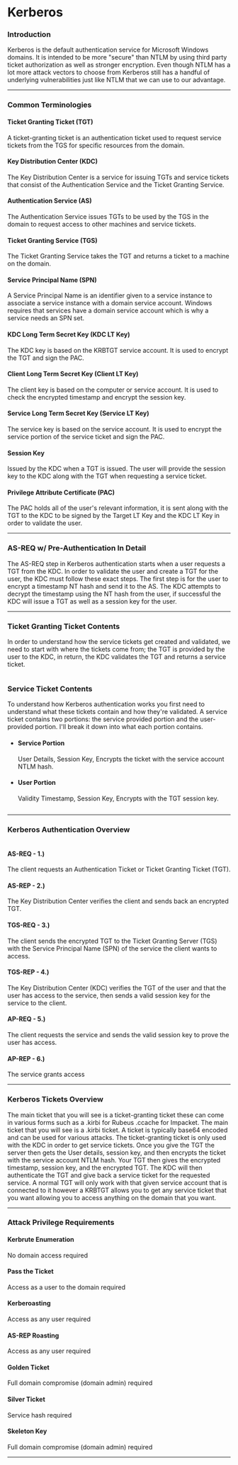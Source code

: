 # Kerberos

### **Introduction**

Kerberos is the default authentication service for Microsoft Windows domains. It is intended to be more "secure" than NTLM by using third party ticket authorization as well as stronger encryption. Even though NTLM has a lot more attack vectors to choose from Kerberos still has a handful of underlying vulnerabilities just like NTLM that we can use to our advantage.

***

### **Common Terminologies**

#### Ticket Granting Ticket (TGT)

A ticket-granting ticket is an authentication ticket used to request service tickets from the TGS for specific resources from the domain.

#### Key Distribution Center (KDC)

The Key Distribution Center is a service for issuing TGTs and service tickets that consist of the Authentication Service and the Ticket Granting Service.

#### Authentication Service (AS)

The Authentication Service issues TGTs to be used by the TGS in the domain to request access to other machines and service tickets.

#### Ticket Granting Service (TGS)

The Ticket Granting Service takes the TGT and returns a ticket to a machine on the domain.

#### Service Principal Name (SPN)

A Service Principal Name is an identifier given to a service instance to associate a service instance with a domain service account. Windows requires that services have a domain service account which is why a service needs an SPN set.

#### KDC Long Term Secret Key (KDC LT Key)

The KDC key is based on the KRBTGT service account. It is used to encrypt the TGT and sign the PAC.

#### Client Long Term Secret Key (Client LT Key)

The client key is based on the computer or service account. It is used to check the encrypted timestamp and encrypt the session key.

#### Service Long Term Secret Key (Service LT Key)

The service key is based on the service account. It is used to encrypt the service portion of the service ticket and sign the PAC.

#### Session Key

Issued by the KDC when a TGT is issued. The user will provide the session key to the KDC along with the TGT when requesting a service ticket.

#### Privilege Attribute Certificate (PAC)

The PAC holds all of the user's relevant information, it is sent along with the TGT to the KDC to be signed by the Target LT Key and the KDC LT Key in order to validate the user.

***

### **AS-REQ w/ Pre-Authentication In Detail**

The AS-REQ step in Kerberos authentication starts when a user requests a TGT from the KDC. In order to validate the user and create a TGT for the user, the KDC must follow these exact steps. The first step is for the user to encrypt a timestamp NT hash and send it to the AS. The KDC attempts to decrypt the timestamp using the NT hash from the user, if successful the KDC will issue a TGT as well as a session key for the user.

***

### **Ticket Granting Ticket Contents**

In order to understand how the service tickets get created and validated, we need to start with where the tickets come from; the TGT is provided by the user to the KDC, in return, the KDC validates the TGT and returns a service ticket.&#x20;

<figure><img src="../../../../../../../../.gitbook/assets/image (4).png" alt=""><figcaption></figcaption></figure>

### **Service Ticket Contents**

To understand how Kerberos authentication works you first need to understand what these tickets contain and how they're validated. A service ticket contains two portions: the service provided portion and the user-provided portion. I'll break it down into what each portion contains.

*   #### Service Portion

    User Details, Session Key, Encrypts the ticket with the service account NTLM hash.
*   #### User Portion

    Validity Timestamp, Session Key, Encrypts with the TGT session key.

<figure><img src="../../../../../../../../.gitbook/assets/image (19).png" alt=""><figcaption></figcaption></figure>

***

### **Kerberos Authentication Overview**

<figure><img src="../../../../../../../../.gitbook/assets/image (67).png" alt=""><figcaption></figcaption></figure>

#### AS-REQ - 1.)

The client requests an Authentication Ticket or Ticket Granting Ticket (TGT).

#### AS-REP - 2.)

The Key Distribution Center verifies the client and sends back an encrypted TGT.

#### TGS-REQ - 3.)

The client sends the encrypted TGT to the Ticket Granting Server (TGS) with the Service Principal Name (SPN) of the service the client wants to access.

#### TGS-REP - 4.)

The Key Distribution Center (KDC) verifies the TGT of the user and that the user has access to the service, then sends a valid session key for the service to the client.

#### AP-REQ - 5.)

The client requests the service and sends the valid session key to prove the user has access.

#### AP-REP - 6.)

The service grants access

***

### **Kerberos Tickets Overview**

The main ticket that you will see is a ticket-granting ticket these can come in various forms such as a .kirbi for Rubeus .ccache for Impacket. The main ticket that you will see is a .kirbi ticket. A ticket is typically base64 encoded and can be used for various attacks. The ticket-granting ticket is only used with the KDC in order to get service tickets. Once you give the TGT the server then gets the User details, session key, and then encrypts the ticket with the service account NTLM hash. Your TGT then gives the encrypted timestamp, session key, and the encrypted TGT. The KDC will then authenticate the TGT and give back a service ticket for the requested service. A normal TGT will only work with that given service account that is connected to it however a KRBTGT allows you to get any service ticket that you want allowing you to access anything on the domain that you want.

***

### **Attack Privilege Requirements**

#### Kerbrute Enumeration

No domain access required

#### Pass the Ticket

Access as a user to the domain required

#### Kerberoasting

Access as any user required

#### AS-REP Roasting

Access as any user required

#### Golden Ticket

Full domain compromise (domain admin) required

#### Silver Ticket

Service hash required

#### Skeleton Key

Full domain compromise (domain admin) required

***
